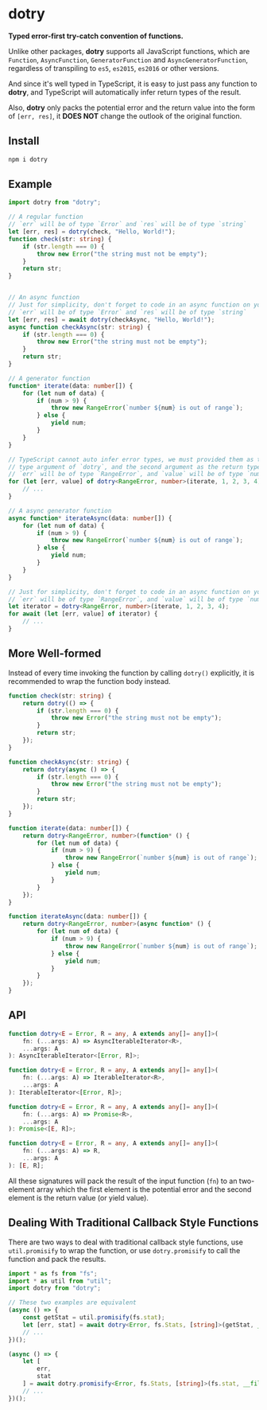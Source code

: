 # dotry

**Typed error-first try-catch convention of functions.**

Unlike other packages, **dotry** supports all JavaScript functions, which are
`Function`, `AsyncFunction`, `GeneratorFunction` and `AsyncGeneratorFunction`,
regardless of transpiling to `es5`, `es2015`, `es2016` or other versions.

And since it's well typed in TypeScript, it is easy to just pass any function
to **dotry**, and TypeScript will automatically infer return types of the result.

Also, **dotry** only packs the potential error and the return value into the
form of `[err, res]`, it **DOES NOT** change the outlook of the original
function.

## Install

```sh
npm i dotry
```

## Example

```typescript
import dotry from "dotry";

// A regular function
// `err` will be of type `Error` and `res` will be of type `string`
let [err, res] = dotry(check, "Hello, World!");
function check(str: string) {
    if (str.length === 0) {
        throw new Error("the string must not be empty");
    }
    return str;
}


// An async function
// Just for simplicity, don't forget to code in an async function on your own.
// `err` will be of type `Error` and `res` will be of type `string`
let [err, res] = await dotry(checkAsync, "Hello, World!");
async function checkAsync(str: string) {
    if (str.length === 0) {
        throw new Error("the string must not be empty");
    }
    return str;
}

// A generator function
function* iterate(data: number[]) {
    for (let num of data) {
        if (num > 9) {
            throw new RangeError(`number ${num} is out of range`);
        } else {
            yield num;
        }
    }
}

// TypeScript cannot auto infer error types, we must provided them as the first
// type argument of `dotry`, and the second argument as the return type.
// `err` will be of type `RangeError`, and `value` will be of type `number`.
for (let [err, value] of dotry<RangeError, number>(iterate, 1, 2, 3, 4)) {
    // ...
}

// A async generator function
async function* iterateAsync(data: number[]) {
    for (let num of data) {
        if (num > 9) {
            throw new RangeError(`number ${num} is out of range`);
        } else {
            yield num;
        }
    }
}

// Just for simplicity, don't forget to code in an async function on your own.
// `err` will be of type `RangeError`, and `value` will be of type `number`.
let iterator = dotry<RangeError, number>(iterate, 1, 2, 3, 4);
for await (let [err, value] of iterator) {
    // ...
}
```

## More Well-formed

Instead of every time invoking the function by calling `dotry()`
explicitly, it is recommended to wrap the function body instead.

```typescript
function check(str: string) {
    return dotry(() => {
        if (str.length === 0) {
            throw new Error("the string must not be empty");
        }
        return str;
    });
}

function checkAsync(str: string) {
    return dotry(async () => {
        if (str.length === 0) {
            throw new Error("the string must not be empty");
        }
        return str;
    });
}

function iterate(data: number[]) {
    return dotry<RangeError, number>(function* () {
        for (let num of data) {
            if (num > 9) {
                throw new RangeError(`number ${num} is out of range`);
            } else {
                yield num;
            }
        }
    });
}

function iterateAsync(data: number[]) {
    return dotry<RangeError, number>(async function* () {
        for (let num of data) {
            if (num > 9) {
                throw new RangeError(`number ${num} is out of range`);
            } else {
                yield num;
            }
        }
    });
}
```

## API

```typescript
function dotry<E = Error, R = any, A extends any[]= any[]>(
    fn: (...args: A) => AsyncIterableIterator<R>,
    ...args: A
): AsyncIterableIterator<[Error, R]>;

function dotry<E = Error, R = any, A extends any[]= any[]>(
    fn: (...args: A) => IterableIterator<R>,
    ...args: A
): IterableIterator<[Error, R]>;

function dotry<E = Error, R = any, A extends any[]= any[]>(
    fn: (...args: A) => Promise<R>,
    ...args: A
): Promise<[E, R]>;

function dotry<E = Error, R = any, A extends any[]= any[]>(
    fn: (...args: A) => R,
    ...args: A
): [E, R];
```

All these signatures will pack the result of the input function (`fn`) to an
two-element array which the first element is the potential error and the second
element is the return value (or yield value).

## Dealing With Traditional Callback Style Functions

There are two ways to deal with traditional callback style functions, use
`util.promisify` to wrap the function, or use `dotry.promisify` to call the
function and pack the results.

```typescript
import * as fs from "fs";
import * as util from "util";
import dotry from "dotry";

// These two examples are equivalent 
(async () => {
    const getStat = util.promisify(fs.stat);
    let [err, stat] = await dotry<Error, fs.Stats, [string]>(getStat, __filename);
    // ...
})();

(async () => {
    let [
        err,
        stat
    ] = await dotry.promisify<Error, fs.Stats, [string]>(fs.stat, __filename);
    // ...
})();
```